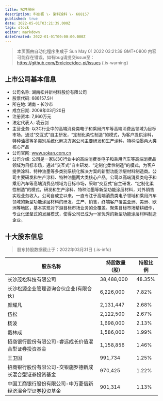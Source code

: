 ```yaml
---
title: 松井股份
description: 科创板 \- 染料涂料 \- 688157
published: true
date: 2022-05-01T03:21:39.000Z
tags: stock
editor: markdown
dateCreated: 2022-01-01T00:00:00.000Z
---
```


> 本页面由自动化程序生成于 Sun May 01 2022 03:21:39 GMT+0800
> 内容可能存在错误，如有bug请提交issue至：https://github.com/Eroleice/doc-pi/issues
{.is-warning}

## 上市公司基本信息
- 公司名称: 湖南松井新材料股份有限公司
- 股票代码: 688157.SH
- 所在地: 湖南 - 长沙市
- 成立日期: 2009年03月20日
- 注册资本: 7,960万元
- 法定代表人: 凌云剑
- 主营业务: 以3C行业中的高端消费类电子和乘用汽车等高端消费品领域为目标市场，通过“交互式”自主研发，“定制化柔性制造”的模式，为客户提供涂料，特种油墨等多类别系统化解决方案公司主要研发和生产涂料，特种油墨两大类核心产品
- 公司官网: www.sokan.com.cn
- 公司介绍: 公司是一家以3C行业中的高端消费类电子和乘用汽车等高端消费品领域为目标市场，通过“交互式”自主研发、“定制化柔性制造”的模式，为客户提供涂料、特种油墨等多类别系统化解决方案的新型功能涂层材料制造商。公司主要研发和生产涂料、特种油墨两大类核心产品。公司以高端消费类电子和乘用汽车等高端消费品领域为目标市场，采取“交互式”自主研发、“定制化柔性制造”的模式，研发和生产涂料、特种油墨等新型功能涂层材料，对外销售实现业务收入。公司自成立以来，一直专注于高端消费类电子领域和乘用汽车领域的新型功能涂层材料的研发、生产、销售，终端客户覆盖亚洲、美洲、欧洲等地区，基本实现对下游目标市场业务的全覆盖。聚焦目标市场精耕细作，专业化堡垒式的发展模式，使得公司已成为一家优秀的新型功能涂层材料制造企业。


## 十大股东信息
> 股东持股数据截止于：2022年03月31日
{.is-info}

| 股东名称 | 持股数量（股） | 持股比例 |
| --- | --- | --- |
| 长沙茂松科技有限公司 | 38,488,000 | 48.35% |
| 长沙松源企业管理咨询合伙企业(有限合伙) | 6,226,000 | 7.82% |
| 颜耀凡 | 2,131,447 | 2.68% |
| 伍松 | 2,122,500 | 2.67% |
| 杨波 | 1,698,000 | 2.13% |
| 戴林成 | 1,586,000 | 1.99% |
| 招商银行股份有限公司-睿远成长价值混合型证券投资基金 | 1,158,856 | 1.46% |
| 王卫国 | 991,734 | 1.25% |
| 招商银行股份有限公司-交银施罗德新成长混合型证券投资基金 | 970,425 | 1.22% |
| 中国工商银行股份有限公司-申万菱信新经济混合型证券投资基金 | 901,314 | 1.13% |




